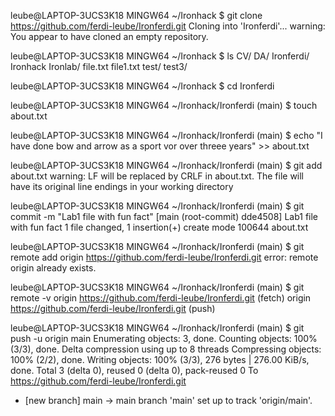 leube@LAPTOP-3UCS3K18 MINGW64 ~/Ironhack
$ git clone https://github.com/ferdi-leube/Ironferdi.git
Cloning into 'Ironferdi'...
warning: You appear to have cloned an empty repository.

leube@LAPTOP-3UCS3K18 MINGW64 ~/Ironhack
$ ls
CV/  DA/  Ironferdi/  Ironhack  Ironlab/  file.txt  file1.txt  test/  test3/

leube@LAPTOP-3UCS3K18 MINGW64 ~/Ironhack
$ cd Ironferdi

leube@LAPTOP-3UCS3K18 MINGW64 ~/Ironhack/Ironferdi (main)
$ touch about.txt

leube@LAPTOP-3UCS3K18 MINGW64 ~/Ironhack/Ironferdi (main)
$ echo "I have done bow and arrow as a sport vor over threee years" >> about.txt

leube@LAPTOP-3UCS3K18 MINGW64 ~/Ironhack/Ironferdi (main)
$ git add about.txt
warning: LF will be replaced by CRLF in about.txt.
The file will have its original line endings in your working directory

leube@LAPTOP-3UCS3K18 MINGW64 ~/Ironhack/Ironferdi (main)
$ git commit -m "Lab1 file with fun fact"
[main (root-commit) dde4508] Lab1 file with fun fact
 1 file changed, 1 insertion(+)
 create mode 100644 about.txt

leube@LAPTOP-3UCS3K18 MINGW64 ~/Ironhack/Ironferdi (main)
$ git remote add origin https://github.com/ferdi-leube/Ironferdi.git
error: remote origin already exists.

leube@LAPTOP-3UCS3K18 MINGW64 ~/Ironhack/Ironferdi (main)
$ git remote -v
origin  https://github.com/ferdi-leube/Ironferdi.git (fetch)
origin  https://github.com/ferdi-leube/Ironferdi.git (push)

leube@LAPTOP-3UCS3K18 MINGW64 ~/Ironhack/Ironferdi (main)
$ git push -u origin main
Enumerating objects: 3, done.
Counting objects: 100% (3/3), done.
Delta compression using up to 8 threads
Compressing objects: 100% (2/2), done.
Writing objects: 100% (3/3), 276 bytes | 276.00 KiB/s, done.
Total 3 (delta 0), reused 0 (delta 0), pack-reused 0
To https://github.com/ferdi-leube/Ironferdi.git
 * [new branch]      main -> main
branch 'main' set up to track 'origin/main'.
